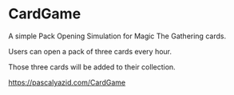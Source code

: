 # CardGame
A simple Pack Opening Simulation for Magic The Gathering cards.

Users can open a pack of three cards every hour.

Those three cards will be added to their collection.

https://pascalyazid.com/CardGame
